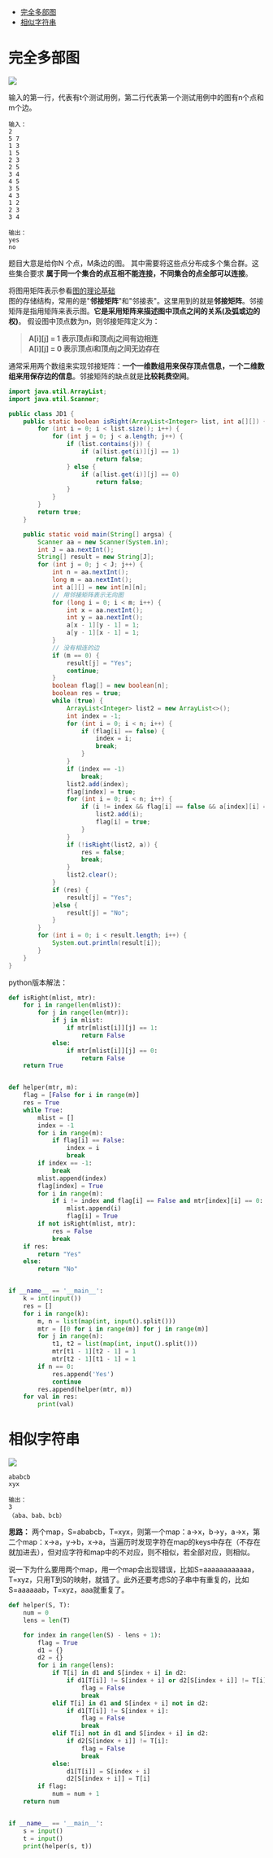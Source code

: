 * [完全多部图](#完全多部图)
* [相似字符串](#相似字符串)

# 完全多部图
![](https://raw.githubusercontent.com/Andr-Robot/iMarkdownPhotos/master/Res/%E4%BA%AC%E4%B8%9C1.png)

输入的第一行，代表有t个测试用例，第二行代表第一个测试用例中的图有n个点和m个边。

```
输入：
2
5 7
1 3
1 5
2 3
2 5
3 4
4 5
3 5
4 3
1 2
2 3
3 4

输出：
yes 
no
```

题目大意是给你N 个点，M条边的图。 其中需要将这些点分布成多个集合群。这些集合要求 **属于同一个集合的点互相不能连接，不同集合的点全部可以连接**。     

将图用矩阵表示参看[图的理论基础](http://www.cnblogs.com/skywang12345/p/3691463.html)     
图的存储结构，常用的是"**邻接矩阵**"和"邻接表"。这里用到的就是**邻接矩阵**。邻接矩阵是指用矩阵来表示图。**它是采用矩阵来描述图中顶点之间的关系(及弧或边的权)**。
假设图中顶点数为n，则邻接矩阵定义为：

> **A[i][j] = 1 表示顶点i和顶点j之间有边相连**    
**A[i][j] = 0 表示顶点i和顶点j之间无边存在**

通常采用两个数组来实现邻接矩阵：**一个一维数组用来保存顶点信息，一个二维数组来用保存边的信息**。邻接矩阵的缺点就是**比较耗费空间**。


```java
import java.util.ArrayList;
import java.util.Scanner;

public class JD1 {
	public static boolean isRight(ArrayList<Integer> list, int a[][]) {
		for (int i = 0; i < list.size(); i++) {
			for (int j = 0; j < a.length; j++) {
				if (list.contains(j)) {
					if (a[list.get(i)][j] == 1)
						return false;
				} else {
					if (a[list.get(i)][j] == 0)
						return false;
				}
			}
		}
		return true;
	}

	public static void main(String[] argsa) {
		Scanner aa = new Scanner(System.in);
		int J = aa.nextInt();
		String[] result = new String[J];
		for (int j = 0; j < J; j++) {
			int n = aa.nextInt();
			long m = aa.nextInt();
			int a[][] = new int[n][n];
			// 用邻接矩阵表示无向图
			for (long i = 0; i < m; i++) {
				int x = aa.nextInt();
				int y = aa.nextInt();
				a[x - 1][y - 1] = 1;
				a[y - 1][x - 1] = 1;
			}
			// 没有相连的边
			if (m == 0) {
				result[j] = "Yes";
				continue;
			}
			boolean flag[] = new boolean[n];
			boolean res = true;
			while (true) {
				ArrayList<Integer> list2 = new ArrayList<>();
				int index = -1;
				for (int i = 0; i < n; i++) {
					if (flag[i] == false) {
						index = i;
						break;
					}
				}
				if (index == -1)
					break;
				list2.add(index);
				flag[index] = true;
				for (int i = 0; i < n; i++) {
					if (i != index && flag[i] == false && a[index][i] == 0) {
						list2.add(i);
						flag[i] = true;
					}
				}
				if (!isRight(list2, a)) {
					res = false;
					break;
				}
				list2.clear();
			}
			if (res) {
				result[j] = "Yes";
			}else {
				result[j] = "No";
			}
		}
		for (int i = 0; i < result.length; i++) {
			System.out.println(result[i]);
		}
	}
}

```

python版本解法：

```python
def isRight(mlist, mtr):
    for i in range(len(mlist)):
        for j in range(len(mtr)):
            if j in mlist:
                if mtr[mlist[i]][j] == 1:
                    return False
            else:
                if mtr[mlist[i]][j] == 0:
                    return False
    return True


def helper(mtr, m):
    flag = [False for i in range(m)]
    res = True
    while True:
        mlist = []
        index = -1
        for i in range(m):
            if flag[i] == False:
                index = i
                break
        if index == -1:
            break
        mlist.append(index)
        flag[index] = True
        for i in range(m):
            if i != index and flag[i] == False and mtr[index][i] == 0:
                mlist.append(i)
                flag[i] = True
        if not isRight(mlist, mtr):
            res = False
            break
    if res:
        return "Yes"
    else:
        return "No"


if __name__ == '__main__':
    k = int(input())
    res = []
    for i in range(k):
        m, n = list(map(int, input().split()))
        mtr = [[0 for i in range(m)] for j in range(m)]
        for j in range(n):
            t1, t2 = list(map(int, input().split()))
            mtr[t1 - 1][t2 - 1] = 1
            mtr[t2 - 1][t1 - 1] = 1
        if n == 0:
            res.append('Yes')
            continue
        res.append(helper(mtr, m))
    for val in res:
        print(val)
```


# 相似字符串
![](https://raw.githubusercontent.com/Andr-Robot/iMarkdownPhotos/master/Res/%E4%BA%AC%E4%B8%9C2.png)

```
ababcb
xyx

输出：
3
（aba、bab、bcb）
```

**思路：** 两个map，S=ababcb，T=xyx，则第一个map：a->x，b->y，a->x，第二个map：x->a，y->b，x->a，当遍历时发现字符在map的keys中存在（不存在就加进去），但对应字符和map中的不对应，则不相似，若全部对应，则相似。

说一下为什么要用两个map，用一个map会出现错误，比如S=aaaaaaaaaaaa，T=xyz，只用T到S的映射，就错了。此外还要考虑S的子串中有重复的，比如S=aaaaaab，T=xyz，aaa就重复了。

```python
def helper(S, T):
    num = 0
    lens = len(T)

    for index in range(len(S) - lens + 1):
        flag = True
        d1 = {}
        d2 = {}
        for i in range(lens):
            if T[i] in d1 and S[index + i] in d2:
                if d1[T[i]] != S[index + i] or d2[S[index + i]] != T[i]:
                    flag = False
                    break
            elif T[i] in d1 and S[index + i] not in d2:
                if d1[T[i]] != S[index + i]:
                    flag = False
                    break
            elif T[i] not in d1 and S[index + i] in d2:
                if d2[S[index + i]] != T[i]:
                    flag = False
                    break
            else:
                d1[T[i]] = S[index + i]
                d2[S[index + i]] = T[i]
        if flag:
            num = num + 1
    return num


if __name__ == '__main__':
    s = input()
    t = input()
    print(helper(s, t))
```



